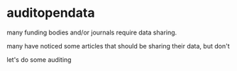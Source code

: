 auditopendata
=============

many funding bodies and/or journals require data sharing. 

many have noticed some articles that should be sharing their data, but don't

let's do some auditing

